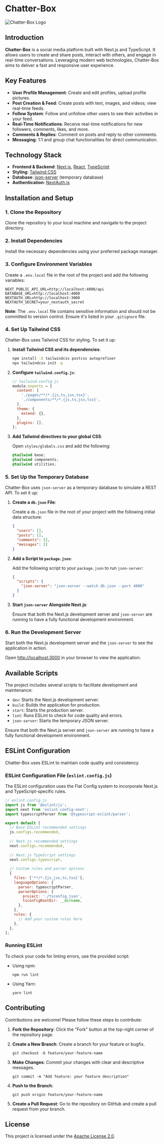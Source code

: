 # Chatter-Box

![Chatter-Box Logo](public/logo.png)

## Introduction

**Chatter-Box** is a social media platform built with Next.js and TypeScript. It allows users to create and share posts, interact with others, and engage in real-time conversations. Leveraging modern web technologies, Chatter-Box aims to deliver a fast and responsive user experience.

## Key Features

- **User Profile Management**: Create and edit profiles, upload profile pictures.
- **Post Creation & Feed**: Create posts with text, images, and videos; view real-time feeds.
- **Follow System**: Follow and unfollow other users to see their activities in your feed.
- **Real-Time Notifications**: Receive real-time notifications for new followers, comments, likes, and more.
- **Comments & Replies**: Comment on posts and reply to other comments.
- **Messaging**: 1:1 and group chat functionalities for direct communication.
<!-- - **Search & Tags**: Search for users, hashtags, and keywords to discover content. -->
<!-- - **Admin Tools**: Monitor content and manage inappropriate posts or comments. -->

## Technology Stack

- **Frontend & Backend**: [Next.js](https://nextjs.org/), [React](https://reactjs.org/), [TypeScript](https://www.typescriptlang.org/)
- **Styling**: [Tailwind CSS](https://tailwindcss.com/)
- **Database**: [json-server](https://github.com/typicode/json-server) (temporary database)
- **Authentication**: [NextAuth.js](https://next-auth.js.org/)

## Installation and Setup

### 1. Clone the Repository

Clone the repository to your local machine and navigate to the project directory.

### 2. Install Dependencies

Install the necessary dependencies using your preferred package manager.

### 3. Configure Environment Variables

Create a `.env.local` file in the root of the project and add the following variables:

```
NEXT_PUBLIC_API_URL=http://localhost:4000/api
DATABASE_URL=http://localhost:4000
NEXTAUTH_URL=http://localhost:3000
NEXTAUTH_SECRET=your_nextauth_secret
```

**Note**: The `.env.local` file contains sensitive information and should not be committed to version control. Ensure it's listed in your `.gitignore` file.

### 4. Set Up Tailwind CSS

Chatter-Box uses Tailwind CSS for styling. To set it up:

1. **Install Tailwind CSS and its dependencies**:

    ```bash
    npm install -D tailwindcss postcss autoprefixer
    npx tailwindcss init -p
    ```

2. **Configure `tailwind.config.js`**:

    ```javascript
    // tailwind.config.js
    module.exports = {
      content: [
        './pages/**/*.{js,ts,jsx,tsx}',
        './components/**/*.{js,ts,jsx,tsx}',
      ],
      theme: {
        extend: {},
      },
      plugins: [],
    };
    ```

3. **Add Tailwind directives to your global CSS**:

    Open `styles/globals.css` and add the following:

    ```css
    @tailwind base;
    @tailwind components;
    @tailwind utilities;
    ```

### 5. Set Up the Temporary Database

Chatter-Box uses `json-server` as a temporary database to simulate a REST API. To set it up:

1. **Create a `db.json` File**:

    Create a `db.json` file in the root of your project with the following initial data structure:

    ```json
    {
      "users": [],
      "posts": [],
      "comments": [],
      "messages": []
    }
    ```

2. **Add a Script to `package.json`**:

    Add the following script to your `package.json` to run `json-server`:

    ```json
    {
      "scripts": {
        "json-server": "json-server --watch db.json --port 4000"
      }
    }
    ```

3. **Start `json-server` Alongside Next.js**:

    Ensure that both the Next.js development server and `json-server` are running to have a fully functional development environment.

### 6. Run the Development Server

Start both the Next.js development server and the `json-server` to see the application in action.

Open [http://localhost:3000](http://localhost:3000) in your browser to view the application.

## Available Scripts

The project includes several scripts to facilitate development and maintenance:

- `dev`: Starts the Next.js development server.
- `build`: Builds the application for production.
- `start`: Starts the production server.
- `lint`: Runs ESLint to check for code quality and errors.
- `json-server`: Starts the temporary JSON server.

Ensure that both the Next.js server and `json-server` are running to have a fully functional development environment.

## ESLint Configuration

Chatter-Box uses ESLint to maintain code quality and consistency.

### ESLint Configuration File (`eslint.config.js`)

The ESLint configuration uses the Flat Config system to incorporate Next.js and TypeScript-specific rules.

```javascript
// eslint.config.js
import js from '@eslint/js';
import next from 'eslint-config-next';
import typescriptParser from '@typescript-eslint/parser';

export default [
  // Base ESLint recommended settings
  js.configs.recommended,
  
  // Next.js recommended settings
  next.configs.recommended,
  
  // Next.js TypeScript settings
  next.configs.typescript,
  
  // Custom rules and parser options
  {
    files: ['**/*.{js,jsx,ts,tsx}'],
    languageOptions: {
      parser: typescriptParser,
      parserOptions: {
        project: './tsconfig.json',
        tsconfigRootDir: __dirname,
      },
    },
    rules: {
      // Add your custom rules here
    },
  },
];
```

### Running ESLint

To check your code for linting errors, use the provided script:

- Using npm:

  ```
  npm run lint
  ```

- Using Yarn:

  ```
  yarn lint
  ```

## Contributing

Contributions are welcome! Please follow these steps to contribute:

1. **Fork the Repository**: Click the "Fork" button at the top-right corner of the repository page.
2. **Create a New Branch**: Create a branch for your feature or bugfix.

    ```
    git checkout -b feature/your-feature-name
    ```

3. **Make Changes**: Commit your changes with clear and descriptive messages.

    ```
    git commit -m "Add feature: your feature description"
    ```

4. **Push to the Branch**:

    ```
    git push origin feature/your-feature-name
    ```

5. **Create a Pull Request**: Go to the repository on GitHub and create a pull request from your branch.

## License

This project is licensed under the [Apache License 2.0](LICENSE).

